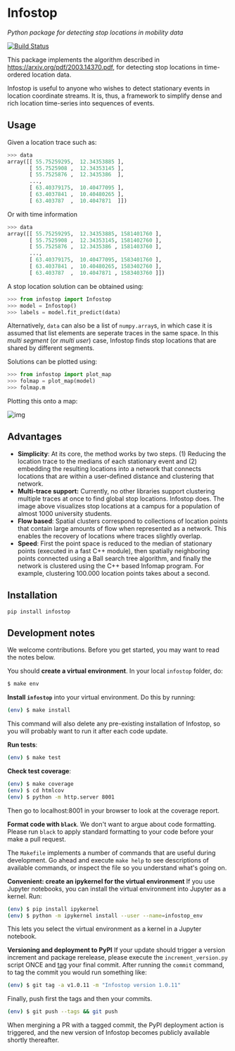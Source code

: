 # Infostop
*Python package for detecting stop locations in mobility data*

[![Build Status][build-image]][build-url]

This package implements the algorithm described in https://arxiv.org/pdf/2003.14370.pdf, for detecting stop locations in time-ordered location data.

Infostop is useful to anyone who wishes to detect stationary events in location coordinate streams. It is, thus, a framework to simplify dense and rich location time-series into sequences of events.

## Usage
Given a location trace such as:

```Python
>>> data 
array([[ 55.75259295,  12.34353885 ],
       [ 55.7525908 ,  12.34353145 ],
       [ 55.7525876 ,  12.3435386  ],
       ...,
       [ 63.40379175,  10.40477095 ],
       [ 63.4037841 ,  10.40480265 ],
       [ 63.403787  ,  10.4047871  ]])
```

Or with time information

```Python
>>> data 
array([[ 55.75259295,  12.34353885, 1581401760 ],
       [ 55.7525908 ,  12.34353145, 1581402760 ],
       [ 55.7525876 ,  12.3435386 , 1581403760 ],
       ...,
       [ 63.40379175,  10.40477095, 1583401760 ],
       [ 63.4037841 ,  10.40480265, 1583402760 ],
       [ 63.403787  ,  10.4047871 , 1583403760 ]])
```

A stop location solution can be obtained using:

```Python
>>> from infostop import Infostop
>>> model = Infostop()
>>> labels = model.fit_predict(data)
```

Alternatively, `data` can also be a list of `numpy.array`s, in which case it is assumed that list elements are seperate traces in the same space. In this *multi segment* (or *multi user*) case, Infostop finds stop locations that are shared by different segments.

Solutions can be plotted using:

```Python
>>> from infostop import plot_map
>>> folmap = plot_map(model)
>>> folmap.m
```

Plotting this onto a map:

![img](https://ulfaslak.com/files/infostop_example_geomap.png)

## Advantages
* **Simplicity**: At its core, the method works by two steps. (1) Reducing the location trace to the medians of each stationary event and (2) embedding the resulting locations into a network that connects locations that are within a user-defined distance and clustering that network.
* **Multi-trace support:** Currently, no other libraries support clustering multiple traces at once to find global stop locations. Infostop does. The image above visualizes stop locations at a campus for a population of almost 1000 university students.
* **Flow based**: Spatial clusters correspond to collections of location points that contain large amounts of flow when represented as a network. This enables the recovery of locations where traces slightly overlap.
* **Speed**: First the point space is reduced to the median of stationary points (executed in a fast C++ module), then spatially neighboring points connected using a Ball search tree algorithm, and finally the network is clustered using the C++ based Infomap program. For example, clustering 100.000 location points takes about a second.

## Installation
`pip install infostop`

## Development notes
We welcome contributions. Before you get started, you may want to read the notes below.

You should **create a virtual environment**. In your local `infostop` folder, do:
```Bash
$ make env
```

**Install `infostop`** into your virtual environment.
Do this by running:
```Bash
(env) $ make install
```
This command will also delete any pre-existing installation of Infostop, so you will probably want to run it after each code update.

**Run tests**:
```Bash
(env) $ make test
```

**Check test coverage**:
```Bash
(env) $ make coverage
(env) $ cd htmlcov
(env) $ python -m http.server 8001
```
Then go to localhost:8001 in your browser to look at the coverage report.

**Format code with `black`**. We don't want to argue about code formatting. Please run `black` to apply standard formatting to your code before your make a pull request.

The `Makefile` implements a number of commands that are useful during development.
Go ahead and execute `make help` to see descriptions of available commands, or inspect the file so you understand what's going on. 

**Convenient: create an ipykernel for the virtual environment**
If you use Jupyter notebooks, you can install the virtual environment into Jupyter as a kernel. Run:
```Bash
(env) $ pip install ipykernel
(env) $ python -m ipykernel install --user --name=infostop_env
```
This lets you select the virtual environment as a kernel in a Jupyter notebook.

**Versioning and deployment to PyPI**
If your update should trigger a version increment and package rerelease, please execute the `increment_version.py` script ONCE and [tag](https://git-scm.com/book/en/v2/Git-Basics-Tagging) your final commit. After running the `commit` command, to tag the commit you would run something like:
```Bash
(env) $ git tag -a v1.0.11 -m "Infostop version 1.0.11"
```
Finally, push first the tags and then your commits.
```Bash
(env) $ git push --tags && git push
```
When mergining a PR with a tagged commit, the PyPI deployment action is triggered, and the new version of Infostop becomes publicly available shortly thereafter.


[build-image]: https://github.com/ulfaslak/infostop/actions/workflows/deploy.yml/badge.svg
[build-url]: https://github.com/ulfaslak/infostop/actions/workflows/deploy.yml